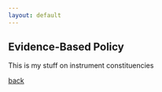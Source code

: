 ```yaml
---
layout: default
---
```


## Evidence-Based Policy

This is my stuff on instrument constituencies 

[back](./)
